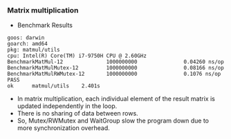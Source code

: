 ### Matrix multiplication

- Benchmark Results
```
goos: darwin
goarch: amd64
pkg: matmul/utils
cpu: Intel(R) Core(TM) i7-9750H CPU @ 2.60GHz
BenchmarkMatMul-12              1000000000               0.04260 ns/op
BenchmarkMatMulMutex-12         1000000000               0.08166 ns/op
BenchmarkMatMulRWMutex-12       1000000000               0.1076 ns/op
PASS
ok      matmul/utils    2.401s
```

- In matrix multiplication,  each individual element of the result matrix is updated independently in the loop.
- There is no sharing of data between rows.
- So, Mutex/RWMutex and WaitGroup slow the program down due to more synchronization overhead.